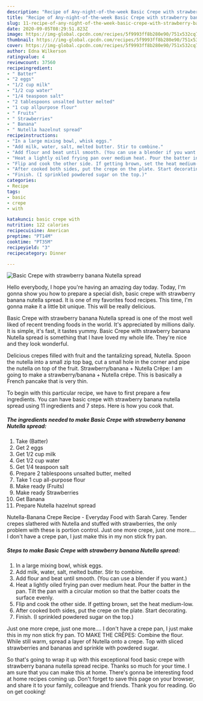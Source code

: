 ```yaml
---
description: "Recipe of Any-night-of-the-week Basic Crepe with strawberry banana Nutella spread"
title: "Recipe of Any-night-of-the-week Basic Crepe with strawberry banana Nutella spread"
slug: 11-recipe-of-any-night-of-the-week-basic-crepe-with-strawberry-banana-nutella-spread
date: 2020-09-05T08:29:51.823Z
image: https://img-global.cpcdn.com/recipes/5f9993ff8b280e90/751x532cq70/basic-crepe-with-strawberry-banana-nutella-spread-recipe-main-photo.jpg
thumbnail: https://img-global.cpcdn.com/recipes/5f9993ff8b280e90/751x532cq70/basic-crepe-with-strawberry-banana-nutella-spread-recipe-main-photo.jpg
cover: https://img-global.cpcdn.com/recipes/5f9993ff8b280e90/751x532cq70/basic-crepe-with-strawberry-banana-nutella-spread-recipe-main-photo.jpg
author: Edna Wilkerson
ratingvalue: 4
reviewcount: 37560
recipeingredient:
- " Batter"
- "2 eggs"
- "1/2 cup milk"
- "1/2 cup water"
- "1/4 teaspoon salt"
- "2 tablespoons unsalted butter melted"
- "1 cup allpurpose flour"
- " Fruits"
- " Strawberries"
- " Banana"
- " Nutella hazelnut spread"
recipeinstructions:
- "In a large mixing bowl, whisk eggs."
- "Add milk, water, salt, melted butter. Stir to combine."
- "Add flour and beat until smooth. (You can use a blender if you want.)"
- "Heat a lightly oiled frying pan over medium heat. Pour the batter in the pan. Tilt the pan with a circular motion so that the batter coats the surface evenly."
- "Flip and cook the other side. If getting brown, set the heat medium-low."
- "After cooked both sides, put the crepe on the plate. Start decorating."
- "Finish. (I sprinkled powdered sugar on the top.)"
categories:
- Recipe
tags:
- basic
- crepe
- with

katakunci: basic crepe with 
nutrition: 122 calories
recipecuisine: American
preptime: "PT14M"
cooktime: "PT35M"
recipeyield: "3"
recipecategory: Dinner

---
```



![Basic Crepe with strawberry banana Nutella spread](https://img-global.cpcdn.com/recipes/5f9993ff8b280e90/751x532cq70/basic-crepe-with-strawberry-banana-nutella-spread-recipe-main-photo.jpg)

Hello everybody, I hope you're having an amazing day today. Today, I'm gonna show you how to prepare a special dish, basic crepe with strawberry banana nutella spread. It is one of my favorites food recipes. This time, I'm gonna make it a little bit unique. This will be really delicious.

Basic Crepe with strawberry banana Nutella spread is one of the most well liked of recent trending foods in the world. It's appreciated by millions daily. It is simple, it's fast, it tastes yummy. Basic Crepe with strawberry banana Nutella spread is something that I have loved my whole life. They're nice and they look wonderful.

Delicious crepes filled with fruit and the tantalizing spread, Nutella. Spoon the nutella into a small zip top bag, cut a small hole in the corner and pipe the nutella on top of the fruit. Strawberry/banana + Nutella Crêpe: I am going to make a strawberry/banana + Nutella crêpe. This is basically a French pancake that is very thin.


To begin with this particular recipe, we have to first prepare a few ingredients. You can have basic crepe with strawberry banana nutella spread using 11 ingredients and 7 steps. Here is how you cook that.

<!--inarticleads1-->

##### The ingredients needed to make Basic Crepe with strawberry banana Nutella spread:

1. Take  (Batter)
1. Get 2 eggs
1. Get 1/2 cup milk
1. Get 1/2 cup water
1. Get 1/4 teaspoon salt
1. Prepare 2 tablespoons unsalted butter, melted
1. Take 1 cup all-purpose flour
1. Make ready  (Fruits)
1. Make ready  Strawberries
1. Get  Banana
1. Prepare  Nutella hazelnut spread


Nutella-Banana Crepe Recipe - Everyday Food with Sarah Carey. Tender crepes slathered with Nutella and stuffed with strawberries, the only problem with these is portion control. Just one more crepe, just one more…. I don&#39;t have a crepe pan, I just make this in my non stick fry pan. 

<!--inarticleads2-->

##### Steps to make Basic Crepe with strawberry banana Nutella spread:

1. In a large mixing bowl, whisk eggs.
1. Add milk, water, salt, melted butter. Stir to combine.
1. Add flour and beat until smooth. (You can use a blender if you want.)
1. Heat a lightly oiled frying pan over medium heat. Pour the batter in the pan. Tilt the pan with a circular motion so that the batter coats the surface evenly.
1. Flip and cook the other side. If getting brown, set the heat medium-low.
1. After cooked both sides, put the crepe on the plate. Start decorating.
1. Finish. (I sprinkled powdered sugar on the top.)


Just one more crepe, just one more…. I don&#39;t have a crepe pan, I just make this in my non stick fry pan. TO MAKE THE CRÊPES: Combine the flour. While still warm, spread a layer of Nutella onto a crepe. Top with sliced strawberries and bananas and sprinkle with powdered sugar. 

So that's going to wrap it up with this exceptional food basic crepe with strawberry banana nutella spread recipe. Thanks so much for your time. I am sure that you can make this at home. There's gonna be interesting food at home recipes coming up. Don't forget to save this page on your browser, and share it to your family, colleague and friends. Thank you for reading. Go on get cooking!
